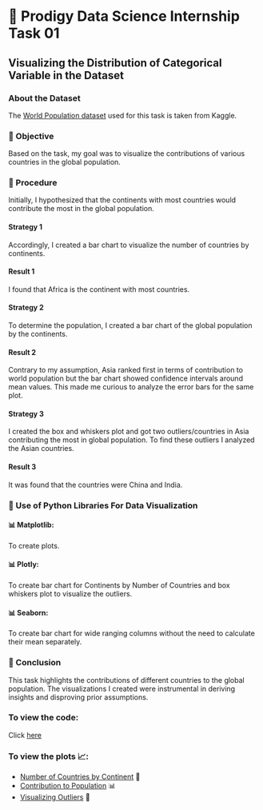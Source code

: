 <h1>🚀 Prodigy Data Science Internship Task 01</h1> 
<h2>Visualizing the Distribution of Categorical Variable in the Dataset</h2>
<h3>About the Dataset</h3>
The <a href = "https://www.kaggle.com/datasets/iamsouravbanerjee/world-population-dataset">World Population dataset</a> used for this task is taken from Kaggle.
<h3>🔎 Objective</h3>
Based on the task, my goal was to visualize the contributions of various countries in the global population.
<h3>🔎 Procedure</h3>
Initially, I hypothesized that the continents with most countries would contribute the most in the global population.
<h4>Strategy 1</h4>
Accordingly, I created a bar chart to visualize the number of countries by continents.
<h4>Result 1</h4>
I found that Africa is the continent with most countries.
<h4>Strategy 2</h4>
To determine the population, I created a bar chart of the global population by the continents.
<h4>Result 2</h4>
Contrary to my assumption, Asia ranked first in terms of contribution to world population but the bar chart showed confidence intervals around mean values. This made me curious to analyze the error bars for the same plot. 
<h4>Strategy 3</h4>
I created the box and whiskers plot and got two outliers/countries in Asia contributing the most in global population. To find these outliers I analyzed the Asian countries.
<h4>Result 3</h4>
It was found that the countries were China and India.
<h3>🔎 Use of Python Libraries For Data Visualization</h3>
<h4>📊 Matplotlib: </h4>      
<p>    To create plots.</p>       
<h4>📊 Plotly: </h4>
<p>    To create bar chart for Continents by Number of Countries and box whiskers plot to visualize the outliers.</p>       
<h4>📊 Seaborn: </h4>
<p>    To create bar chart for wide ranging columns without the need to calculate their mean separately.</p>      
<h3>🔎 Conclusion</h3>
This task highlights the contributions of different countries to the global population. The visualizations I created were instrumental in deriving insights and disproving prior assumptions.
<h3>To view the code:</h3>
Click <a href=https://github.com/Batoolzafar/Prodigy_DS_01/blob/main/DS%20Task%20%231.ipynb>here</a>
<h3>To view the plots 📈:</h3>
<ul>
  <li><a href="https://github.com/Batoolzafar/Prodigy_DS_01/blob/main/Number_of_Countries_by_Continents.jpeg">Number of Countries by Continent</a> 🧮</li>
  <li><a href = "https://github.com/Batoolzafar/Prodigy_DS_01/blob/main/Contribution_to_population.png">Contribution to Population</a> 📊</li>
  <li><a href = "https://github.com/Batoolzafar/Prodigy_DS_01/blob/main/Error_bars.png">Visualizing Outliers</a> 🚩</li>
</ul>





